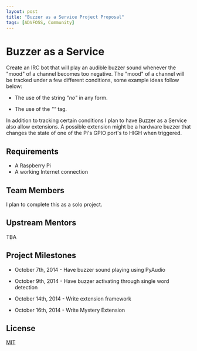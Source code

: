 ```yaml
---
layout: post
title: "Buzzer as a Service Project Proposal"
tags: [ADVFOSS, Community]
---
```

# Buzzer as a Service
Create an IRC bot that will play an audible buzzer sound whenever the "mood" of
a channel becomes too negative. The "mood" of a channel will be tracked under
a few different conditions, some example ideas follow below:

* The use of the string *"no"* in any form.

* The use of the *"<buzzer>"* tag.

In addition to tracking certain conditions I plan to have Buzzer as a Service
also allow extensions. A possible extension might be a hardware buzzer that
changes the state of one of the Pi's GPIO port's to HIGH when triggered.

## Requirements
* A Raspberry Pi
* A working Internet connection

## Team Members
I plan to complete this as a solo project.

## Upstream Mentors
TBA

## Project Milestones

* October 7th, 2014 - Have buzzer sound playing using PyAudio

* October 9th, 2014 - Have buzzer activating through single word detection

* October 14th, 2014 - Write extension framework

* October 16th, 2014 - Write Mystery Extension

## License
[MIT](https://github.com/timoxley/osi-licenses-full/blob/master/licenses/MIT.md)
